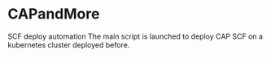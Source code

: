 # CAPandMore
SCF deploy automation
The main script is launched to deploy CAP SCF on a kubernetes cluster deployed before.
